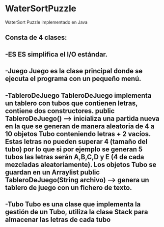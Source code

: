 # WaterSortPuzzle
WaterSort Puzzle implementado en Java

Consta de 4 clases: 
-------------------------------------------------------------------------------------------------------------------------------------------------------------------------
-ES
ES simplifica el I/O estándar.
-------------------------------------------------------------------------------------------------------------------------------------------------------------------------
-Juego
Juego es la clase principal donde se ejecuta el programa con un pequeño menú.
-------------------------------------------------------------------------------------------------------------------------------------------------------------------------
-TableroDeJuego
TableroDeJuego implementa un tablero con tubos que contienen letras, contiene dos constructores.
  public TableroDeJuego() --> inicializa una partida nueva en la que se generan de manera aleatoria de 4 a 10 objetos Tubo conteniendo letras + 2 vacíos.
  Estas letras no pueden superar 4 (tamaño del tubo) por lo que si por ejemplo se generan 5 tubos las letras serán A,B,C,D y E (4 de cada mezcladas aleatoriamente).
  Los objetos Tubo se guardan en un Arraylist<Tubo>
  public TableroDeJuego(String archivo) --> genera un tablero de juego con un fichero de texto.
-------------------------------------------------------------------------------------------------------------------------------------------------------------------------
-Tubo
Tubo es una clase que implementa la gestión de un Tubo, utiliza la clase Stack para almacenar las letras de cada tubo
-------------------------------------------------------------------------------------------------------------------------------------------------------------------------
